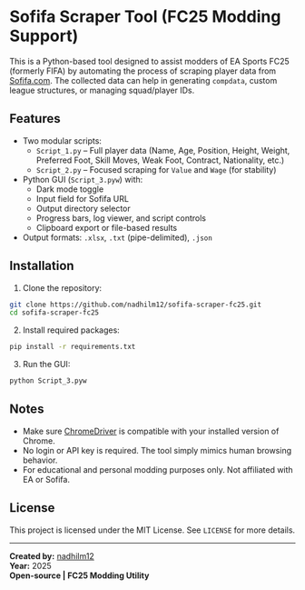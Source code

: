# Sofifa Scraper Tool (FC25 Modding Support)

This is a Python-based tool designed to assist modders of EA Sports FC25 (formerly FIFA) by automating the process of scraping player data from [Sofifa.com](https://sofifa.com). The collected data can help in generating `compdata`, custom league structures, or managing squad/player IDs.

## Features

- Two modular scripts:
  - `Script_1.py` – Full player data (Name, Age, Position, Height, Weight, Preferred Foot, Skill Moves, Weak Foot, Contract, Nationality, etc.)
  - `Script_2.py` – Focused scraping for `Value` and `Wage` (for stability)
- Python GUI (`Script_3.pyw`) with:
  - Dark mode toggle
  - Input field for Sofifa URL
  - Output directory selector
  - Progress bars, log viewer, and script controls
  - Clipboard export or file-based results
- Output formats: `.xlsx`, `.txt` (pipe-delimited), `.json`

## Installation

1. Clone the repository:

```bash
git clone https://github.com/nadhilm12/sofifa-scraper-fc25.git
cd sofifa-scraper-fc25
```

2. Install required packages:

```bash
pip install -r requirements.txt
```

3. Run the GUI:

```bash
python Script_3.pyw
```

## Notes

- Make sure [ChromeDriver](https://chromedriver.chromium.org/) is compatible with your installed version of Chrome.
- No login or API key is required. The tool simply mimics human browsing behavior.
- For educational and personal modding purposes only. Not affiliated with EA or Sofifa.

## License

This project is licensed under the MIT License. See `LICENSE` for more details.

---

**Created by:** [nadhilm12](https://github.com/nadhilm12)  
**Year:** 2025  
**Open-source | FC25 Modding Utility**
